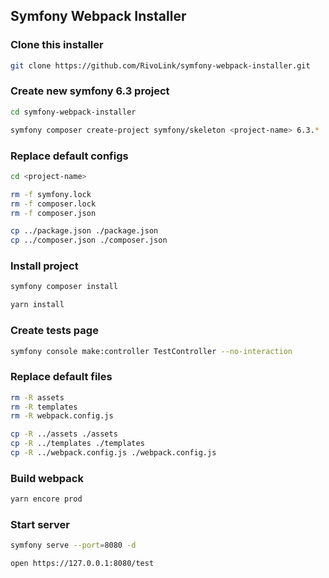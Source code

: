 ## Symfony Webpack Installer

### Clone this installer
```sh
git clone https://github.com/RivoLink/symfony-webpack-installer.git
```

### Create new symfony 6.3 project
```sh
cd symfony-webpack-installer

symfony composer create-project symfony/skeleton <project-name> 6.3.*
```

### Replace default configs
```sh
cd <project-name>

rm -f symfony.lock
rm -f composer.lock
rm -f composer.json

cp ../package.json ./package.json
cp ../composer.json ./composer.json
```

### Install project
```sh
symfony composer install

yarn install
```

### Create tests page
```sh
symfony console make:controller TestController --no-interaction
```

### Replace default files
```sh
rm -R assets
rm -R templates
rm -R webpack.config.js

cp -R ../assets ./assets
cp -R ../templates ./templates
cp -R ../webpack.config.js ./webpack.config.js
```

### Build webpack
```sh
yarn encore prod
```

### Start server
```sh
symfony serve --port=8080 -d

open https://127.0.0.1:8080/test
```